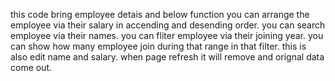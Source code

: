 this code bring employee detais and below function
you can arrange the employee via their salary in accending and desending order.
you can search employee via their names.
you can fliter employee via their joining year.
you can show how many employee join during that range in that filter.
this is also edit name and salary.
when page refresh it will remove and orignal data come out.